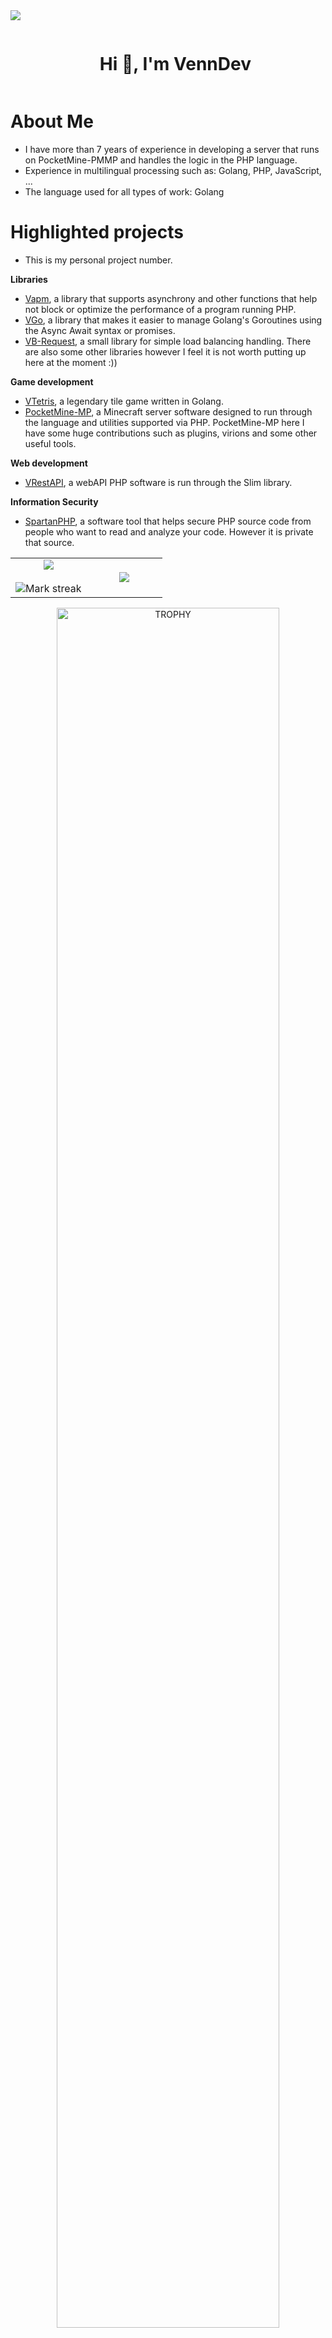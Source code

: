 
<!--horizontal divider(gradiant)-->
<img src="https://user-images.githubusercontent.com/73097560/115834477-dbab4500-a447-11eb-908a-139a6edaec5c.gif">

<!--h1 without bottom border-->
<div id="user-content-toc">
  <ul align="center">
    <summary><h1 style="display: inline-block">Hi 👋, I'm VennDev</h1></summary>
  </ul>
</div>


# About Me
- I have more than 7 years of experience in developing a server that runs on PocketMine-PMMP and handles the logic in the PHP language.
- Experience in multilingual processing such as: Golang, PHP, JavaScript, ...
- The language used for all types of work: Golang

# Highlighted projects
- This is my personal project number.

**Libraries**
- [Vapm](https://github.com/VennDev/Vapm), a library that supports asynchrony and other functions that help not block or optimize the performance of a program running PHP.
- [VGo](https://github.com/VennDev/VGo), a library that makes it easier to manage Golang's Goroutines using the Async Await syntax or promises.
- [VB-Request](https://github.com/VennDev/vb-request), a small library for simple load balancing handling.
There are also some other libraries however I feel it is not worth putting up here at the moment :))

**Game development**
- [VTetris](https://github.com/VennDev/VTetris), a legendary tile game written in Golang.
- [PocketMine-MP](https://github.com/pmmp/PocketMine-MP), a Minecraft server software designed to run through the language and utilities supported via PHP. PocketMine-MP here I have some huge contributions such as plugins, virions and some other useful tools.

**Web development**
- [VRestAPI](https://github.com/Nhom7-CNPM3/RestAPI), a webAPI PHP software is run through the Slim library.

**Information Security**
- [SpartanPHP](https://github.com/VennDev/SpartanPHP), a software tool that helps secure PHP source code from people who want to read and analyze your code. However it is private that source.

<!--- stats & Trophy (start) -->
<p align="center">
  <!--- stats (start) -->
<table align="center">
<tr border="none">
<td width="50%" align="center">
  <img  align="center"  src="https://github-readme-stats.vercel.app/api?username=VennDev&theme=gruvbox&show_icons=true&count_private=true" />
  <br></br>
  <img  title="🔥 Get streak stats for your profile at git.io/streak-stats" alt="Mark streak" src="https://github-readme-streak-stats.herokuapp.com/?user=VennDev&theme=gruvbox&hide_border=false" /> 
</td>

<td width="50%" align="center">

  <img  align="center"  src="https://github-readme-stats.anuraghazra1.vercel.app/api/top-langs/?username=VennDev&theme=gruvbox&hide_border=false&no-bg=true&no-frame=true&langs_count=10"/>
  
  </td>
</tr>
</table>
<!--- stats (end) -->

<!--- trophy (start) -->
<div align=center>
  <a href="https://github.com/ryo-ma/github-profile-trophy" title="Go to Source">
      <img align="center" width=84% src="https://github-profile-trophy.vercel.app/?username=VennDev&theme=gruvbox&row=1&column=7&margin-h=15&margin-w=5&no-bg=true" alt="TROPHY" />
    </a>
</div>
</p>        
<!--- stats (end) -->


<!--h1 without bottom border-->
<div id="user-content-toc">
  <ul align="center">
    <summary><h2 style="display: inline-block">Technologies That I Know👨🏻‍💻</h2></summary>
  </ul>
</div>
<!--tech stack icons-->
<p align="center">
  <a href="https://skillicons.dev">
    <img src="https://skillicons.dev/icons?i=git,neovim,vim,cpp,c,cs,go,rust,php,js,ts,py,java,html,css,discord,docker,postgres,mysql,dotnet,redis,laravel,github,linux,mongodb,nextjs,nodejs,postman,react,vscode,eclipse,idea,phpstorm,rider,webstorm,bootstrap,visualstudio,ubuntu&perline=14" />
  </a>
</p>


<!--horizontal divider(gradiant)-->
<img src="https://user-images.githubusercontent.com/73097560/115834477-dbab4500-a447-11eb-908a-139a6edaec5c.gif">
